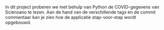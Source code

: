 In dit project proberen we met behulp van Python de COVID-gegevens van Sciensano te lezen. Aan de hand van de verschillende tags en de commit commentaar kan je zien hoe de applicatie stap-voor-stap wordt opgebouwd.